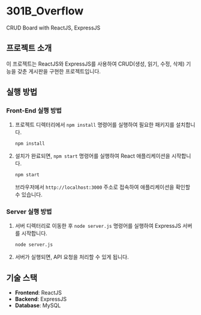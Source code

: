 # 301B_Overflow

CRUD Board with ReactJS, ExpressJS

## 프로젝트 소개

이 프로젝트는 ReactJS와 ExpressJS를 사용하여 CRUD(생성, 읽기, 수정, 삭제) 기능을 갖춘 게시판을 구현한 프로젝트입니다.

## 실행 방법

### Front-End 실행 방법

1. 프로젝트 디렉터리에서 `npm install` 명령어를 실행하여 필요한 패키지를 설치합니다.
    ```bash
    npm install
    ```
2. 설치가 완료되면, `npm start` 명령어를 실행하여 React 애플리케이션을 시작합니다.
    ```bash
    npm start
    ```
    브라우저에서 `http://localhost:3000` 주소로 접속하여 애플리케이션을 확인할 수 있습니다.

### Server 실행 방법

1. 서버 디렉터리로 이동한 후 `node server.js` 명령어를 실행하여 ExpressJS 서버를 시작합니다.
    ```bash
    node server.js
    ```
2. 서버가 실행되면, API 요청을 처리할 수 있게 됩니다.

## 기술 스택
- **Frontend**: ReactJS
- **Backend**: ExpressJS
- **Database**: MySQL
